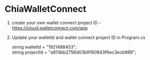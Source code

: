 # ChiaWalletConnect

1. create your own wallet connect project ID - https://cloud.walletconnect.com/app
   
2. Update your walletId and wallet connect project ID in Program.cs
   
   string walletId = "1921498453";   
   string projectId = "a97dbb2756d03b9160843f6ec3ecb989";
